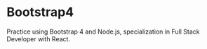# Bootstrap4
Practice using Bootstrap 4 and Node.js, specialization in Full Stack Developer with React.
